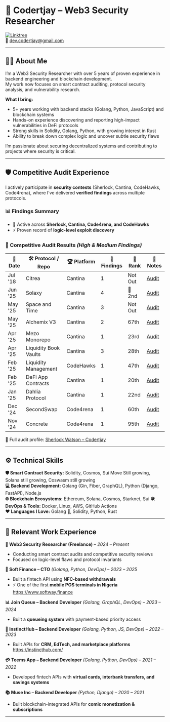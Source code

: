 # 🔐 Codertjay – Web3 Security Researcher  

[![Linktree](https://img.shields.io/badge/Linktree-codertjay-green)](https://linktr.ee/codertjay)  
📧 dev.codertjay@gmail.com  

---

## 👨‍💻 About Me  

I’m a Web3 Security Researcher with over 5 years of proven experience in backend engineering and blockchain development.  
My work now focuses on smart contract auditing, protocol security analysis, and vulnerability research.  

**What I bring:**  
- 5+ years working with backend stacks (Golang, Python, JavaScript) and blockchain systems  
- Hands-on experience discovering and reporting high-impact vulnerabilities in DeFi protocols  
- Strong skills in Solidity, Golang, Python, with growing interest in Rust  
- Ability to break down complex logic and uncover subtle security flaws  

I’m passionate about securing decentralized systems and contributing to projects where security is critical.  
 

---

## 🛡️ Competitive Audit Experience  

I actively participate in **security contests** (Sherlock, Cantina, CodeHawks, Code4rena), where I’ve delivered **verified findings** across multiple protocols.  

### 📊 Findings Summary
- 🔎 Active across **Sherlock, Cantina, Code4rena, and CodeHawks**  
- ⚡ Proven record of **logic-level exploit discovery**  

### 📑 Competitive Audit Results *(High & Medium Findings)*  

| 📅 Date   | 🛠️ Protocol / Repo          | 🏆 Platform  | 📌 Findings | 🥇 Rank | 🔗 Notes |
|-----------|------------------------------|--------------|-------------|---------|----------|
| Jul '18   | Citrea                       | Cantina      | 1           | Not Out | [Audit](https://cantina.xyz/code/49b9e08d-4f8f-4103-b6e5-f5f43cf9faa1/overview) |
| Jun '25   | Solaxy                       | Cantina      | 4           | 🥈 2nd  | [Audit](https://cantina.xyz/competitions/50d38b86-80a0-49af-9df8-70d7d601b7d7) |
| May '25   | Space and Time               | Cantina      | 3           | Not Out | [Audit](https://cantina.xyz/competitions/3cc30b66-1cba-4044-968f-a0817cd7bf83) |
| May '25   | Alchemix V3                  | Cantina      | 2           | 67th    | [Audit](https://cantina.xyz/competitions/e68909e6-3491-4a94-a707-ecf0c89cf72a) |
| Apr '25   | Mezo Monorepo                | Cantina      | 1           | 23rd    | [Audit](https://cantina.xyz/competitions/e757364c-1f68-4ec5-94f6-c6b3c2e80c6d) |
| Apr '25   | Liquidity Book Vaults        | Cantina      | 3           | 28th    | [Audit](https://cantina.xyz/competitions/076935b1-2706-48c6-bf0a-b3656aa24194) |
| Feb '25   | Liquidity Management         | CodeHawks    | 1           | 47th    | [Audit](https://codehawks.cyfrin.io/contests/cm6q1gbpq0000va6agddmgfn6) |
| Feb '25   | DeFi App Contracts           | Cantina      | 1           | 20th    | [Audit](https://cantina.xyz/competitions/1b64737c-1373-4ecf-a179-4cd0d7b0b232) |
| Jan '25   | Dahlia Protocol              | Cantina      | 1           | 22nd    | [Audit](https://cantina.xyz/competitions/691ce303-f137-437a-bf34-aef87dfe983b) |
| Dec '24   | SecondSwap                   | Code4rena    | 1           | 60th    | [Audit](https://code4rena.com/audits/2024-12-secondswap) |
| Nov '24   | Concrete                     | Code4rena    | 1           | 95th    | [Audit](https://code4rena.com/audits/2024-11-concrete) |

🔗 Full audit profile: [Sherlock Watson – Codertjay](https://audits.sherlock.xyz/watson/codertjay)  

---

## ⚙️ Technical Skills  

**🛡️ Smart Contract Security:** Solidity, Cosmos, Sui Move Still growing, Solana still growing, Coswasm still growing  
**💻 Backend Development:** Golang (Gin, Fiber, GraphQL), Python (Django, FastAPI), Node.js  
**🌐 Blockchain Ecosystems:** Ethereum, Solana, Cosmos, Starknet, Sui 
**🛠️ DevOps & Tools:** Docker, Linux, AWS, GitHub Actions  
**❤️ Languages I Love:** Golang 🦫, Solidity, Python, Rust  

---

## 💼 Relevant Work Experience  

**🔐 Web3 Security Researcher (Freelance)** – *2024 – Present*  
- Conducting smart contract audits and competitive security reviews  
- Focused on logic-level flaws and protocol invariants  

**🚀 Soft Finance – CTO** *(Golang, Python, DevOps)* – *2023 – 2025*  
- Built a fintech API using **NFC-based withdrawals**  
- ⚡ One of the first **mobile POS terminals in Nigeria**    https://www.softway.finance 

**📊 Join Queue – Backend Developer** *(Golang, GraphQL, DevOps)* – *2023 – 2024*  
- Built a **queueing system** with payment-based priority access  

**🧵 InstinctHub – Backend Developer** *(Golang, Python, JS, DevOps)* – *2022 – 2023*  
- Built APIs for **CRM, EdTech, and marketplace platforms** https://instincthub.com/ 

**💳 Teems App – Backend Developer** *(Golang, Python, DevOps)* – *2021 – 2022*  
- Developed fintech APIs with **virtual cards, interbank transfers, and savings systems**  

**📚 Muse Inc – Backend Developer** *(Python, Django)* – *2020 – 2021*  
- Built blockchain-integrated APIs for **comic monetization & subscriptions**  

---
